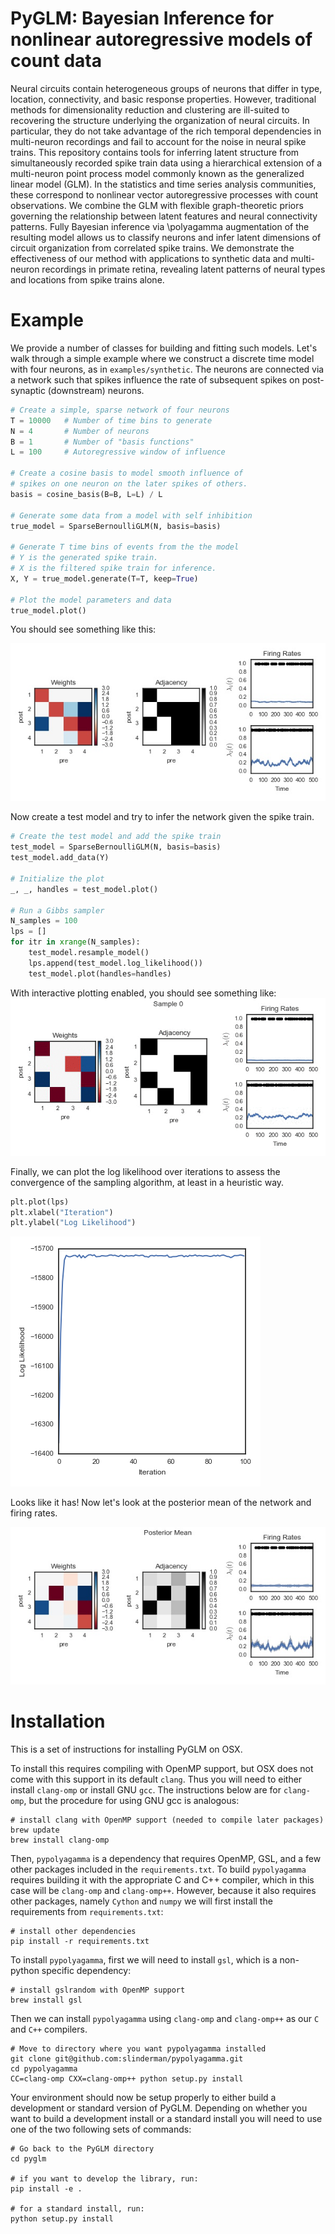 # PyGLM: Bayesian Inference for nonlinear autoregressive models of count data

Neural circuits contain heterogeneous groups of neurons that differ in
type, location, connectivity, and basic response properties. However,
traditional methods for dimensionality reduction and clustering are
ill-suited to recovering the structure underlying the organization of
neural circuits. In particular, they do not take advantage of the rich
temporal dependencies in multi-neuron recordings and fail to account
for the noise in neural spike trains. This repository contains tools for
inferring latent structure from simultaneously recorded spike train
data using a hierarchical extension of a multi-neuron point process
model commonly known as the generalized linear model (GLM). In the
statistics and time series analysis communities, these correspond to
nonlinear vector autoregressive processes with count observations.
We combine the GLM with flexible graph-theoretic priors
governing the relationship between latent features and neural
connectivity patterns.  Fully Bayesian inference via \polyagamma
augmentation of the resulting model allows us to classify neurons and
infer latent dimensions of circuit organization from correlated spike
trains.  We demonstrate the effectiveness of our method with
applications to synthetic data and multi-neuron recordings in primate
retina, revealing latent patterns of neural types and locations from
spike trains alone.

# Example
We provide a number of classes for building and fitting such models.
Let's walk through a simple example
where  we construct a discrete time model with four neurons, as in `examples/synthetic`.
The neurons are connected via a network such that spikes influence
the rate of subsequent spikes on post-synaptic (downstream) neurons.
```python
# Create a simple, sparse network of four neurons
T = 10000   # Number of time bins to generate
N = 4       # Number of neurons
B = 1       # Number of "basis functions"
L = 100     # Autoregressive window of influence

# Create a cosine basis to model smooth influence of
# spikes on one neuron on the later spikes of others.
basis = cosine_basis(B=B, L=L) / L

# Generate some data from a model with self inhibition
true_model = SparseBernoulliGLM(N, basis=basis)

# Generate T time bins of events from the the model
# Y is the generated spike train.
# X is the filtered spike train for inference.
X, Y = true_model.generate(T=T, keep=True)

# Plot the model parameters and data
true_model.plot()
```

You should see something like this:

![True Model](examples/gif/true_model.jpg)


Now create a test model and try to infer the network given the spike train.
```python
# Create the test model and add the spike train
test_model = SparseBernoulliGLM(N, basis=basis)
test_model.add_data(Y)

# Initialize the plot
_, _, handles = test_model.plot()

# Run a Gibbs sampler
N_samples = 100
lps = []
for itr in xrange(N_samples):
    test_model.resample_model()
    lps.append(test_model.log_likelihood())
    test_model.plot(handles=handles)
```

With interactive plotting enabled, you should see something like:
![Test Model](examples/gif/test_model.gif)

Finally, we can plot the log likelihood over iterations to assess the
convergence of the sampling algorithm, at least in a heuristic way.

```python
plt.plot(lps)
plt.xlabel("Iteration")
plt.ylabel("Log Likelihood")
```

![Log Likelihood](examples/gif/lls.png)

Looks like it has! Now let's look at the posterior mean of the
network and firing rates.

![Posterior Mean](examples/gif/posterior_mean.jpg)

# Installation

This is a set of instructions for installing PyGLM on OSX.

To install this requires compiling with OpenMP support, but OSX does not come with this support in its default `clang`. Thus you will need to either install `clang-omp` or install GNU `gcc`. The instructions below are for `clang-omp`, but the procedure for using GNU gcc is analogous:

    # install clang with OpenMP support (needed to compile later packages)
    brew update
    brew install clang-omp

Then, `pypolyagamma` is a dependency that requires OpenMP, GSL, and a few other packages included in the `requirements.txt`. To build `pypolyagamma` requires building it with the appropriate C and C++ compiler, which in this case will be `clang-omp` and `clang-omp++`. However, because it also requires other packages, namely `Cython` and `numpy` we will first install the requirements from `requirements.txt`:

    # install other dependencies
    pip install -r requirements.txt

To install `pypolyagamma`, first we will need to install `gsl`, which is a non-python specific dependency: 

    # install gslrandom with OpenMP support
    brew install gsl

Then we can install `pypolyagamma` using `clang-omp` and `clang-omp++` as our `C` and `C++` compilers.

    # Move to directory where you want pypolyagamma installed
    git clone git@github.com:slinderman/pypolyagamma.git
    cd pypolyagamma
    CC=clang-omp CXX=clang-omp++ python setup.py install

Your environment should now be setup properly to either build a development or standard version of PyGLM.  Depending on whether you want to build a development install or a standard install you will need to use one of the two following sets of commands:

    # Go back to the PyGLM directory
    cd pyglm

    # if you want to develop the library, run:
    pip install -e .

    # for a standard install, run:
    python setup.py install
